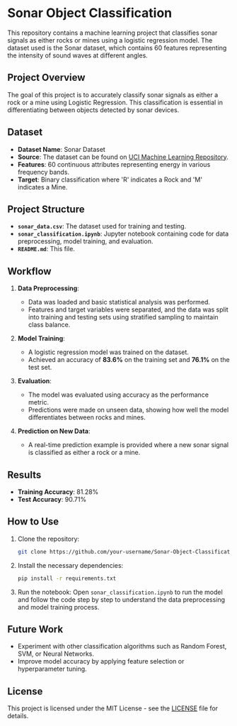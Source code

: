 # Sonar Object Classification

This repository contains a machine learning project that classifies sonar signals as either rocks or mines using a logistic regression model. The dataset used is the Sonar dataset, which contains 60 features representing the intensity of sound waves at different angles.

## Project Overview

The goal of this project is to accurately classify sonar signals as either a rock or a mine using Logistic Regression. This classification is essential in differentiating between objects detected by sonar devices.

## Dataset

- **Dataset Name**: Sonar Dataset
- **Source**: The dataset can be found on [UCI Machine Learning Repository](https://archive.ics.uci.edu/ml/datasets/connectionist+bench+%28sonar,+mines+vs.+rocks%29).
- **Features**: 60 continuous attributes representing energy in various frequency bands.
- **Target**: Binary classification where 'R' indicates a Rock and 'M' indicates a Mine.

## Project Structure

- **`sonar_data.csv`**: The dataset used for training and testing.
- **`sonar_classification.ipynb`**: Jupyter notebook containing code for data preprocessing, model training, and evaluation.
- **`README.md`**: This file.

## Workflow

1. **Data Preprocessing**: 
    - Data was loaded and basic statistical analysis was performed.
    - Features and target variables were separated, and the data was split into training and testing sets using stratified sampling to maintain class balance.

2. **Model Training**:
    - A logistic regression model was trained on the dataset.
    - Achieved an accuracy of **83.6%** on the training set and **76.1%** on the test set.

3. **Evaluation**:
    - The model was evaluated using accuracy as the performance metric.
    - Predictions were made on unseen data, showing how well the model differentiates between rocks and mines.

4. **Prediction on New Data**:
    - A real-time prediction example is provided where a new sonar signal is classified as either a rock or a mine.

## Results

- **Training Accuracy**: 81.28%
- **Test Accuracy**: 90.71%

## How to Use

1. Clone the repository:
    ```bash
    git clone https://github.com/your-username/Sonar-Object-Classification.git
    ```
2. Install the necessary dependencies:
    ```bash
    pip install -r requirements.txt
    ```
3. Run the notebook:
    Open `sonar_classification.ipynb` to run the model and follow the code step by step to understand the data preprocessing and model training process.

## Future Work

- Experiment with other classification algorithms such as Random Forest, SVM, or Neural Networks.
- Improve model accuracy by applying feature selection or hyperparameter tuning.

## License

This project is licensed under the MIT License - see the [LICENSE](LICENSE) file for details.
